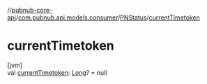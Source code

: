 //[pubnub-core-api](../../../index.md)/[com.pubnub.api.models.consumer](../index.md)/[PNStatus](index.md)/[currentTimetoken](current-timetoken.md)

# currentTimetoken

[jvm]\
val [currentTimetoken](current-timetoken.md): [Long](https://kotlinlang.org/api/latest/jvm/stdlib/kotlin/-long/index.html)? = null
